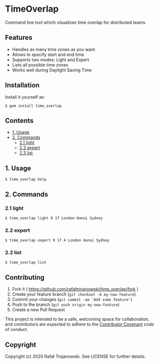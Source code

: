 # TimeOverlap

Command line tool which visualizes time overlap for distributed teams.

## Features

* Handles as many time zones as you want
* Allows to specify start and end time
* Supports two modes: Light and Expert
* Lists all possible time zones
* Works well during Daylight Saving Time

## Installation

Install it yourself as:

    $ gem install time_overlap

## Contents

* [1. Usage](#1-usage)
* [2. Commands](#2-commands)
  * [2.1 light](#21-light)
  * [2.2 expert](#22-expert)
  * [2.3 list](#23-list)

## 1. Usage

    $ time_overlap help

## 2. Commands

### 2.1 light

    $ time_overlap light 9 17 London Hanoi Sydney

### 2.2 expert

    $ time_overlap expert 9 17 4 London Hanoi Sydney

### 2.2 list

    $ time_overlap list

## Contributing

1. Fork it ( https://github.com/rafaltrojanowski/time_overlap/fork )
2. Create your feature branch (`git checkout -b my-new-feature`)
3. Commit your changes (`git commit -am 'Add some feature'`)
4. Push to the branch (`git push origin my-new-feature`)
5. Create a new Pull Request

This project is intended to be a safe, welcoming space for collaboration, and contributors are expected to adhere to the [Contributor Covenant](http://contributor-covenant.org) code of conduct.

## Copyright

Copyright (c) 2020 Rafał Trojanowski. See LICENSE for further details.
